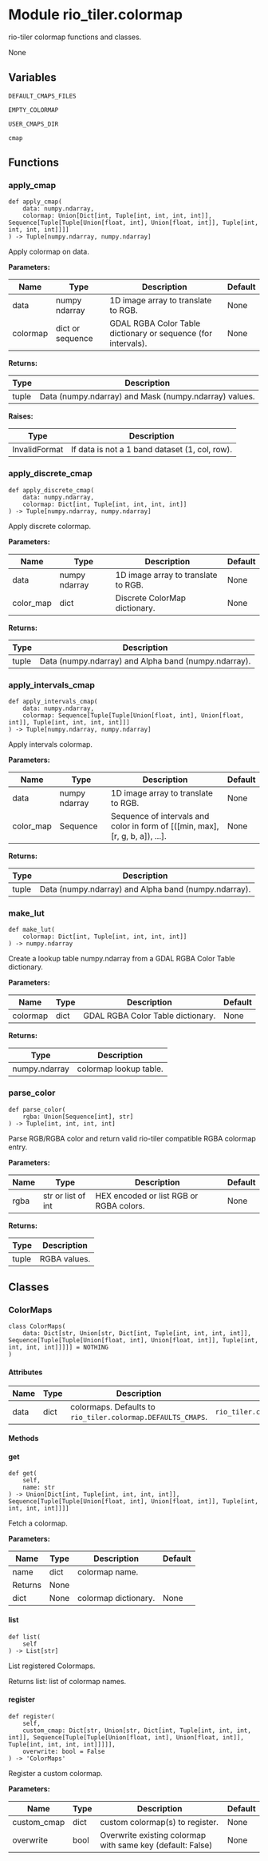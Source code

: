 # Module rio_tiler.colormap

rio-tiler colormap functions and classes.

None

## Variables

```python3
DEFAULT_CMAPS_FILES
```

```python3
EMPTY_COLORMAP
```

```python3
USER_CMAPS_DIR
```

```python3
cmap
```

## Functions

    
### apply_cmap

```python3
def apply_cmap(
    data: numpy.ndarray,
    colormap: Union[Dict[int, Tuple[int, int, int, int]], Sequence[Tuple[Tuple[Union[float, int], Union[float, int]], Tuple[int, int, int, int]]]]
) -> Tuple[numpy.ndarray, numpy.ndarray]
```

    
Apply colormap on data.

**Parameters:**

| Name | Type | Description | Default |
|---|---|---|---|
| data | numpy ndarray | 1D image array to translate to RGB. | None |
| colormap | dict or sequence | GDAL RGBA Color Table dictionary or sequence (for intervals). | None |

**Returns:**

| Type | Description |
|---|---|
| tuple | Data (numpy.ndarray) and Mask (numpy.ndarray) values. |

**Raises:**

| Type | Description |
|---|---|
| InvalidFormat | If data is not a 1 band dataset (1, col, row). |

    
### apply_discrete_cmap

```python3
def apply_discrete_cmap(
    data: numpy.ndarray,
    colormap: Dict[int, Tuple[int, int, int, int]]
) -> Tuple[numpy.ndarray, numpy.ndarray]
```

    
Apply discrete colormap.

**Parameters:**

| Name | Type | Description | Default |
|---|---|---|---|
| data | numpy ndarray | 1D image array to translate to RGB. | None |
| color_map | dict | Discrete ColorMap dictionary. | None |

**Returns:**

| Type | Description |
|---|---|
| tuple | Data (numpy.ndarray) and Alpha band (numpy.ndarray). |

    
### apply_intervals_cmap

```python3
def apply_intervals_cmap(
    data: numpy.ndarray,
    colormap: Sequence[Tuple[Tuple[Union[float, int], Union[float, int]], Tuple[int, int, int, int]]]
) -> Tuple[numpy.ndarray, numpy.ndarray]
```

    
Apply intervals colormap.

**Parameters:**

| Name | Type | Description | Default |
|---|---|---|---|
| data | numpy ndarray | 1D image array to translate to RGB. | None |
| color_map | Sequence | Sequence of intervals and color in form of [([min, max], [r, g, b, a]), ...]. | None |

**Returns:**

| Type | Description |
|---|---|
| tuple | Data (numpy.ndarray) and Alpha band (numpy.ndarray). |

    
### make_lut

```python3
def make_lut(
    colormap: Dict[int, Tuple[int, int, int, int]]
) -> numpy.ndarray
```

    
Create a lookup table numpy.ndarray from a GDAL RGBA Color Table dictionary.

**Parameters:**

| Name | Type | Description | Default |
|---|---|---|---|
| colormap | dict | GDAL RGBA Color Table dictionary. | None |

**Returns:**

| Type | Description |
|---|---|
| numpy.ndarray | colormap lookup table. |

    
### parse_color

```python3
def parse_color(
    rgba: Union[Sequence[int], str]
) -> Tuple[int, int, int, int]
```

    
Parse RGB/RGBA color and return valid rio-tiler compatible RGBA colormap entry.

**Parameters:**

| Name | Type | Description | Default |
|---|---|---|---|
| rgba | str or list of int | HEX encoded or list RGB or RGBA colors. | None |

**Returns:**

| Type | Description |
|---|---|
| tuple | RGBA values. |

## Classes

### ColorMaps

```python3
class ColorMaps(
    data: Dict[str, Union[str, Dict[int, Tuple[int, int, int, int]], Sequence[Tuple[Tuple[Union[float, int], Union[float, int]], Tuple[int, int, int, int]]]]] = NOTHING
)
```

#### Attributes

| Name | Type | Description | Default |
|---|---|---|---|
| data | dict | colormaps. Defaults to `rio_tiler.colormap.DEFAULTS_CMAPS`. | `rio_tiler.colormap.DEFAULTS_CMAPS` |

#### Methods

    
#### get

```python3
def get(
    self,
    name: str
) -> Union[Dict[int, Tuple[int, int, int, int]], Sequence[Tuple[Tuple[Union[float, int], Union[float, int]], Tuple[int, int, int, int]]]]
```

    
Fetch a colormap.

**Parameters:**

| Name | Type | Description | Default |
|---|---|---|---|
| name | dict | colormap name.
Returns | None |
| dict | None | colormap dictionary. | None |

    
#### list

```python3
def list(
    self
) -> List[str]
```

    
List registered Colormaps.

Returns
    list: list of colormap names.

    
#### register

```python3
def register(
    self,
    custom_cmap: Dict[str, Union[str, Dict[int, Tuple[int, int, int, int]], Sequence[Tuple[Tuple[Union[float, int], Union[float, int]], Tuple[int, int, int, int]]]]],
    overwrite: bool = False
) -> 'ColorMaps'
```

    
Register a custom colormap.

**Parameters:**

| Name | Type | Description | Default |
|---|---|---|---|
| custom_cmap | dict | custom colormap(s) to register. | None |
| overwrite | bool | Overwrite existing colormap with same key (default: False) | None |